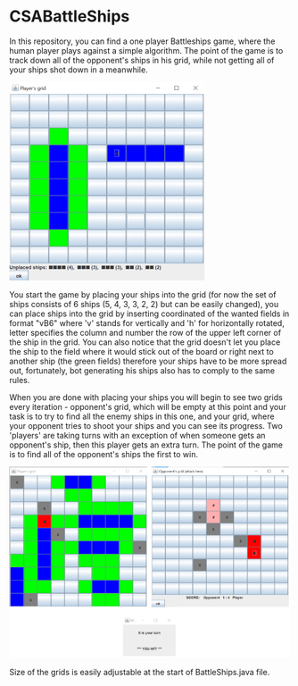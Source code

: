 # CSABattleShips

In this repository, you can find a one player Battleships game, where the human player plays against a simple algorithm. The point of the game is to track down all of the opponent's ships in his grid, while not getting all of your ships shot down in a meanwhile.

![alt text](https://github.com/Jarwise/CSABattleShips/blob/main/setships.png?raw=true)

You start the game by placing your ships into the grid (for now the set of ships consists of 6 ships (5, 4, 3, 3, 2, 2) but can be easily changed), you can place ships into the grid by inserting coordinated of the wanted fields in format "vB6" where 'v' stands for vertically and 'h' for horizontally rotated, letter specifies the column and number the row of the upper left corner of the ship in the grid. You can also notice that the grid doesn't let you place the ship to the field where it would stick out of the board or right next to another ship (the green fields) therefore your ships have to be more spread out, fortunately, bot generating his ships also has to comply to the same rules.

When you are done with placing your ships you will begin to see two grids every iteration - opponent's grid, which will be empty at this point and your task is to try to find all the enemy ships in this one, and your grid, where your opponent tries to shoot your ships and you can see its progress. Two 'players' are taking turns with an exception of when someone gets an opponent's ship, then this player gets an extra turn. The point of the game is to find all of the opponent's ships the first to win.

![alt text](https://github.com/Jarwise/CSABattleShips/blob/main/game.png?raw=true)

Size of the grids is easily adjustable at the start of BattleShips.java file.
